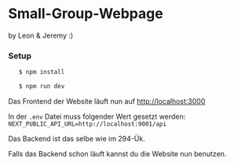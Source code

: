 # Small-Group-Webpage
by Leon & Jeremy :)

### Setup



```bash
   $ npm install
```


```bash
   $ npm run dev
```

Das Frontend der Website läuft nun auf <http://localhost:3000>

In der `.env` Datei muss  folgender Wert gesetzt werden: `NEXT_PUBLIC_API_URL=http://localhost:9001/api`

Das Backend ist das selbe wie im 294-Ük.

Falls das Backend schon läuft kannst du die Website nun benutzen.
